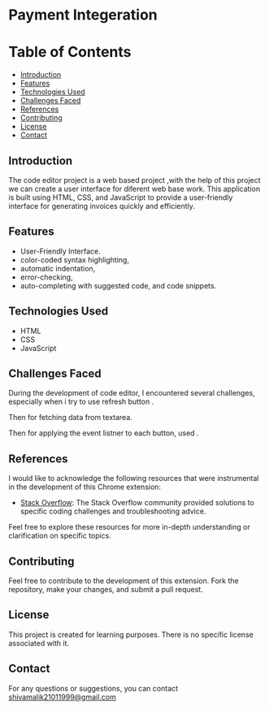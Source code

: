 # Payment Integeration

# Table of Contents
  - [Introduction](#introduction)
  - [Features](#features)
  - [Technologies Used](#technologies-used)
  - [Challenges Faced](#challenges-faced)
  - [References](#references)
  - [Contributing](#contributing)
  - [License](#license)
  - [Contact](#contact)

## Introduction
The code editor project is a web based project ,with the help of this project we can create a user interface for diferent web base work. This application is built using HTML, CSS, and JavaScript to provide a user-friendly interface for generating invoices quickly and efficiently.

## Features

- User-Friendly Interface.
- color-coded syntax highlighting,
- automatic indentation,
- error-checking,
- auto-completing with suggested code, and code snippets.


## Technologies Used

- HTML
- CSS
- JavaScript

## Challenges Faced

During the development of code editor, I encountered several challenges, especially when i try to use refresh button .


Then for fetching data from textarea.

Then for applying the event listner to each  button, used .


## References

I would like to acknowledge the following resources that were instrumental in the development of this Chrome extension:

- [Stack Overflow](https://stackoverflow.com/): The Stack Overflow community provided solutions to specific coding challenges and troubleshooting advice.



Feel free to explore these resources for more in-depth understanding or clarification on specific topics.


## Contributing

Feel free to contribute to the development of this extension. Fork the repository, make your changes, and submit a pull request.

## License

This project is created for learning purposes. There is no specific license associated with it.

## Contact

For any questions or suggestions, you can contact shivamalik21011999@gmail.com

